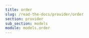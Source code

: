 ```yaml
---
title: order
slug: /read-the-docs/provider/order
section: provider
sub_section: models
module: models.order
---
```


